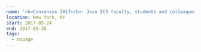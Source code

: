 ```yaml
---
name: '<b>Consensus 2017</b>: Join IC3 faculty, students and colleagues at this annual blockchain event in NYC.'
location: New York, NY
start: 2017-05-24
end: 2017-05-26
tags:
  - nopage
---
```

